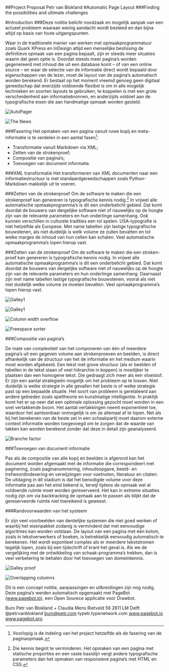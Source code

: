 
##Project Proposal
Petr van Blokland
#Automatic Page Layout
###Finding the possibilities and ultimate challenges

#Introduction
###Deze notitie belicht noodzaak en mogelijk aanpak van een actueel probleem waaraan weinig aandacht wordt besteed en dan bijna altijd op basis van foute uitgangspunten.

Waar in de traditionele manier van werken met opmaakprogrammatuur zoals Quark XPress en InDesign altijd een menselijke beslissing de definitieve opmaak van een pagina bepaalt, zijn er steeds meer situaties waarin dat geen optie is. Doordat steeds meer pagina’s worden gegenereerd met inhoud die uit een database komt – of van een online source – en waar de selectie van de informatie direct wordt bepaald door eigenschappen van de lezer, moet de layout van de pagina’s automatisch worden berekend.
Er bestaat op het moment vreemd genoeg geen digitaal gereedschap dat enerzijds voldoende flexibel is om in alle mogelijk technieken en soorten layouts te gebruiken, te koppelen is met een grote verscheidenheid aan informatiebronnen, en anderzijds voldoet aan de typografische eisen die aan handmatige opmaak worden gesteld.

![AutoPager](images/automaticlayout/im1.png "Met een XML beschrijving van de tekst wordt een transformatie uitgevoerd waarmee een strokenproef wordt aangemaakt. Daarbij wordt rekening gehouden met de typografische eigenschappen van de Markdown of XML tags, zoals lettertype, corps, gewichten, cursief, variations assen, spatiëring, regelbreedte, regeltransport, uitlijnen, inspringen, tabulatie, kleur, en afbreken in de gewenste taal.")

![The News](images/automaticlayout/im2.png "Doel van het project is om automatisch pagina’s op te opmaken met een complexiteit die in anders alleen in boeken, kranten en tijdschriften te vinden is, tegelijk met een minimum aan toegevoegde meta-informatie.")

###Fasering
Het opmaken van een pagina vanuit ruwe kopij en meta-informatie is te verdelen in een aantal fasen[^phases]:

* Transformatie vanuit Markdown via XML;
* Zetten van de strokenproef;
* Compositie van pagina’s;
* Toevoegen van document informatie.

[^phases]: Voorlopig is de indeling van het project hetzelfde als de fasering van de paginaopmaak.

###XML transformatie
Het transformeren van XML documenten naar een informatiestructuur is met standaardgereedschappen zoals Python-Markdown makkelijk uit te voeren.

###Zetten van de strokenproef
Om de software te maken die een strokenproef kan genereren is typografische kennis nodig.[^typografische kennis] In vrijwel alle automatische opmaakprogramma’s is dit een onderbelicht gebied. Dat komt doordat de bouwers van dergelijke software niet of nauwelijks op de hoogte zijn van de relevante parameters en hun onderlinge samenhang. Ook kunnen verschillen in culturele tradities een rol spelen. USA-typografie is niet hetzelfde als Europese.
Met name tabellen zijn lastige typografische bouwstenen, als niet duidelijk is welk volume ze zullen bevatten en tot welke marges de inhoud van hun cellen kan schalen. Veel automatische opmaakprogramma’s lopen hierop vast.

[^typografische kennis]: Die kennis begint te verminderen. Het opmaken van een pagina met statische proporties en een vaste basislijn vergt andere typografische parameters dan het opmaken van responsieve pagina’s met HTML en CSS.

###Zetten van de strokenproef
Om de software te maken die een stroken- proef kan genereren is typografische kennis nodig. In vrijwel alle automatische opmaakprogramma’s is dit een onderbelicht gebied. Dat komt doordat de bouwers van dergelijke software niet of nauwelijks op de hoogte zijn van de relevante parameters en hun onderlinge samenhang.
Daarnaast zijn met name tabellen lastige typografische bouwstenen, vooral als niet niet duidelijk welke volume ze moeten bevatten. Veel opmaakprogramma’s lopen hierop vast.

![Galley1](images/automaticlayout/im3.png "")

![Galley1](images/automaticlayout/im4.png "Om het probleem van eindeloze terugkoppeling tussen tekst en opmaak te voorkomen wordt gebruik gemaakt van Galley’s, een digitale representant van de oude “strokenproef”. Door de breedte en daarmee de lengte van een tekst vast
te leggen voordat deze wordt opgemaakt in een layout, kan veel nauwkeuriger van te voren worden worden bepaald welke elementen geplaatst kunnen worden. Elementen met een andere breedte kunnen gewoon in de strokenproef meelopen. Koppen kunnen in meerdere breedten worden gezet of via een v-font op maat worden gemaakt.")

![Column width overflow](images/automaticlayout/im5.png "Bij de compositie van pagina’s is het belangrijk
te kunnen sorteren op de meeste relevante “vrije ruimte”. Afhankelijk van de te plaatsen regelbreedte kan eenzelfde set van opvolgende vrije ruimtes toch een andere selectie opleveren.")

![Freespace sorter](images/automaticlayout/im6.png)

###Compositie van pagina’s

De mate van complexiteit van het componeren van één of meerdere pagina’s uit een gegeven volume aan strokenproeven en beelden, is direct afhankelijk van de structuur van het de informatie en het medium waarin moet worden afgebeeld.
Een tekst met grove structuur (als er beelden of tabellen in de tekst staan of veel hiërarchie in koppen) is moeilijker te plaatsen dan een homogene tekst. Die gedraagt zich meer als een vloeistof.
Er zijn een aantal strategieën mogelijk om het probleem op te lossen. Niet duidelijk is welke strategie in alle gevallen het beste is of welke strategie past op een bepaalde situatie.
Het soort van probleem is gerelateerd aan andere gebieden zoals speltheorie en kunstmatige intelligentie. In praktijk komt het er op neer dat een optimale oplossing gezocht moet worden in een snel vertakkende boom. Het aantal vertakkingen neemt exponentieel toe, waardoor het aantoonbaar onmogelijk is om ze allemaal af te lopen. Net als bij het berekenen van de beste zet in een schaakpartij moet daarom externe context informatie worden toegevoegd om te zorgen dat de waarde van takken kan worden berekend zonder dat deze in detail zijn geanalyseerd.

![Branche factor](images/automaticlayout/im9.png "De “branche-factor”, de hoek die de takken van een beslisboom maken, is maatgevend voor de complexiteit van een probleem en de grootte van de oplossingsruimte. Naar mate er per vertakking – meer opties – zijn, is de hoek groter. De toegevoegde domeinkennis maakt het mogelijk om takken te verwijderen")

###Toevoegen van document informatie

Pas als de compositie van alle kopij en beelden is afgerond kan het document worden afgemaakt met de informatie die correspondeert met paginering, zoals paginanummering, inhoudsopgave, beeld- en trefwoordindexering en verwijzingen voor voetnoten, literatuur en citaten. De uitdaging in dit stadium is dat het benodigde volume voor deze informatie pas aan het eind bekend is, terwijl tijdens de opmaak wel al voldoende ruimte moet worden gereserveerd.
Het kan in extreme situaties nodig zijn om via backtracking de opmaak aan te passen als blijkt dat de gereserveerde ruimte niet toereikend is geweest.

###Randvoorwaarden van het systeem

Er zijn veel voorbeelden van derdelijke systemen die niet goed werken of waarbij het eisenpakket zodanig is verminderd dat met eenvoudige algoritmes kan worden volstaan. De layout van een pagina met één kolom, zoals in tekstverwerkers of boeken, is betrekkelijk eenvoudig automatisch te berekenen. Het wordt expontieel complex als er meerdere tekststromen tegelijk lopen, zoals bij een tijdschrift of krant het geval is. Als we de vergelijking met de ontwikkeling van schaak-programma’s trekken, dan is veel verbetering te behalen door het toevoegen van domeinkennis.

![Galley proof](images/automaticlayout/im7.png "De pagina wordt verdeeld in gebieden die een vaste of variabele functie kunnen hebben. De vaste elementen worden eerst ingedeeld. Vervolgens worden de strokenproeven van verschillende informatiestromenen gewaardeerd en gesorteerd. De weegfactoren daarvoor zijn zowel van inhoudelijke als typografische aard. De oplossing voor het probleem uit zich in een recursieve benadering waarbij de onderdelen van een pagina als mini-pagina’s worden behandeld.")

![Overlapping columns](images/automaticlayout/im8.png "Bij het plaatsen van elementen met een verschillende breedte worden andere kolommen gevuld zonder dat al duidelijk is of in de volgende kolom een splitsing in tekst wel mogelijk is. Dit maakt he nodig dat het systeem kan “backtracken” zodat het mogelijk is om terug te komen op eerdere slissingen in de opmaak van de pagina.")

Dit is een concept notitie, aanpassingen en uitbreidingen zijn nog nodig. Deze pagina’s werden automatisch opgemaakt met PageBot (www.pagebot.io), een Open Sourece applicatie voor Drawbot.

Buro Petr van Blokland + Claudia Mens
Rietveld 56
2611 LM Delft
@petrvanblokland
buro@petr.com 
typetr.typenetwork.com
www.pagebot.io
www.pagebot.pro
